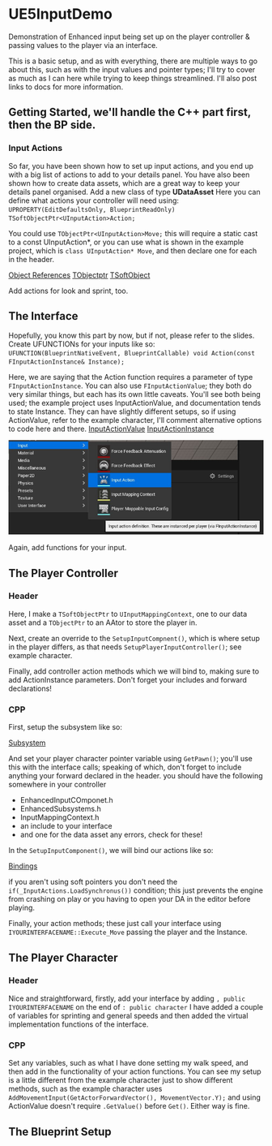 # UE5InputDemo
 Demonstration of Enhanced input being set up on the player controller & passing values to the player via an interface.

 This is a basic setup, and as with everything, there are multiple ways to go about this, such as with the input values and pointer types; I'll try to cover as much as I can here while trying to keep things streamlined. I'll also post links to docs for more information.

 ## Getting Started, we'll handle the C++ part first, then the BP side.
 ### Input Actions
 So far, you have been shown how to set up input actions, and you end up with a big list of actions to add to your details panel. You have also been shown how to create data assets, which are a great way to keep your details panel organised.
 Add a new class of type **UDataAsset** Here you can define  what actions your controller will need using:
`UPROPERTY(EditDefaultsOnly, BlueprintReadOnly)
	TSoftObjectPtr<UInputAction>Action;`

You could use `TObjectPtr<UInputAction>Move;` this will require a static cast to a const UInputAction*, or you can use what is shown in the example project, which is `class UInputAction* Move`, and then declare one for each in the header.

[Object References](https://medium.com/advanced-blueprint-scripting-in-unreal-engine/object-references-in-blueprints-4c0df7f4dc1d)
[TObjectptr](https://docs.unrealengine.com/5.0/en-US/API/Runtime/CoreUObject/UObject/TObjectPtr/)
[TSoftObject](https://docs.unrealengine.com/5.3/en-US/API/Runtime/CoreUObject/UObject/TSoftObjectPtr/)

Add actions for look and sprint, too.

## The Interface
Hopefully, you know this part by now, but if not, please refer to the slides.
Create UFUNCTIONs for your inputs like so:
`UFUNCTION(BlueprintNativeEvent, BlueprintCallable)
	void Action(const FInputActionInstance& Instance);`

 Here, we are saying that the Action function requires a parameter of type `FInputActionInstance`. You can also use `FInputActionValue`; they both do very similar things, but each has its own little caveats. You'll see both being used; the example project uses InputActionValue, and documentation tends to state Instance. They can have slightly different setups, so if using ActionValue, refer to the example character, I'll comment alternative options to code here and there.
[InputActionValue](https://docs.unrealengine.com/5.3/en-US/API/Plugins/EnhancedInput/FInputActionValue/)
[InputActionInstance](https://docs.unrealengine.com/4.26/en-US/API/Plugins/EnhancedInput/FInputActionInstance/)

![Input Type](https://github.com/jayvicks86/UE5InputDemo/blob/main/Images/ActionInstance.jpg)

Again, add functions for your input.

## The Player Controller
### Header
Here, I make a `TSoftObjectPtr` to `UInputMappingContext`, one to our data asset and a `TObjectPtr` to an AAtor to store the player in. 

Next, create an override to the `SetupInputCompnent()`, which is where setup in the player differs, as that needs `SetupPlayerInputController()`; see example character. 

Finally, add controller action methods which we will bind to, making sure to add ActionInstance parameters.
Don't forget your includes and forward declarations!

### CPP
First, setup the subsystem like so:

[Subsystem](https://github.com/jayvicks86/UE5InputDemo/blob/main/Images/Subsystem.png)

And set your player character pointer variable using `GetPawn()`; you'll use this with the interface calls; speaking of which, don't forget to include anything your forward declared in the header.
 you should have the following somewhere in your controller
 - EnhancedInputCOmponet.h
 - EnhancedSubsystems.h
 - InputMappingContext.h
 - an include to your interface
 - and one for the data asset
any errors, check for these!

In the `SetupInputComponent()`, we will bind our actions like so:

[Bindings](https://github.com/jayvicks86/UE5InputDemo/blob/main/Images/Bindings.png)

if you aren't using soft pointers you don't need the `if(_InputActions.LoadSynchronus())` condition; this just prevents the engine from crashing on play or you having to open your DA in the editor before playing.

Finally, your action methods; these just call your interface using `IYOURINTERFACENAME::Execute_Move` passing the player and the Instance.

## The Player Character
### Header
Nice and straightforward, firstly, add your interface by adding `, public IYOURINTERFACENAME` on the end of `: public character`
I have added a couple of variables for sprinting and general speeds and then added the virtual implementation functions of the interface.

### CPP

Set any variables, such as what I have done setting my walk speed, and then add in the functionality of your action functions. You can see my setup is a little different from the example character just to show different methods, such as the example character uses `AddMovementInput(GetActorForwardVector(), MovementVector.Y);` and using ActionValue doesn't require `.GetValue()` before `Get()`. Either way is fine.


## The Blueprint Setup

